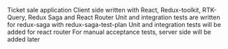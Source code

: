 Ticket sale application
Client side written with React, Redux-toolkit, RTK-Query, Redux Saga and React Router
Unit and integration tests are written for redux-saga with redux-saga-test-plan
Unit and integration tests will be added for react router
For manual acceptance tests, server side will be added later
